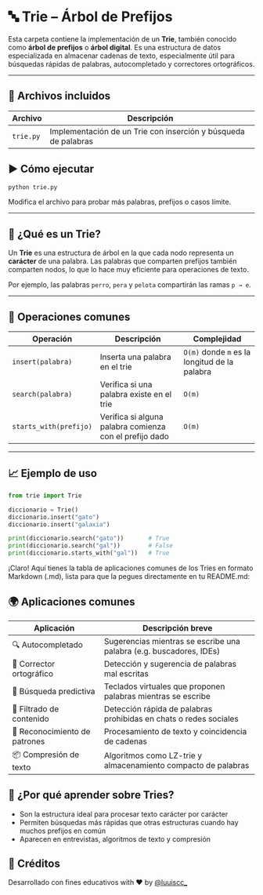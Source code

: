 # 🔤 Trie – Árbol de Prefijos

Esta carpeta contiene la implementación de un **Trie**, también conocido como **árbol de prefijos** o **árbol digital**. Es una estructura de datos especializada en almacenar cadenas de texto, especialmente útil para búsquedas rápidas de palabras, autocompletado y correctores ortográficos.

---

## 📂 Archivos incluidos

| Archivo | Descripción |
|---------|-------------|
| `trie.py` | Implementación de un Trie con inserción y búsqueda de palabras |


## ▶️ Cómo ejecutar

```bash
python trie.py
```

Modifica el archivo para probar más palabras, prefijos o casos límite.

---

## 🧠 ¿Qué es un Trie?

Un **Trie** es una estructura de árbol en la que cada nodo representa un **carácter** de una palabra. Las palabras que comparten prefijos también comparten nodos, lo que lo hace muy eficiente para operaciones de texto.

Por ejemplo, las palabras `perro`, `pera` y `pelota` compartirán las ramas `p → e`.

---

## 🔄 Operaciones comunes

| Operación | Descripción | Complejidad |
|-----------|-------------|-------------|
| `insert(palabra)` | Inserta una palabra en el trie | `O(m)` donde `m` es la longitud de la palabra |
| `search(palabra)` | Verifica si una palabra existe en el trie | `O(m)` |
| `starts_with(prefijo)` | Verifica si alguna palabra comienza con el prefijo dado | `O(m)` |

---

## 📈 Ejemplo de uso

```python
from trie import Trie

diccionario = Trie()
diccionario.insert("gato")
diccionario.insert("galaxia")

print(diccionario.search("gato"))       # True
print(diccionario.search("gal"))        # False
print(diccionario.starts_with("gal"))   # True
```

¡Claro! Aquí tienes la tabla de aplicaciones comunes de los Tries en formato Markdown (.md), lista para que la pegues directamente en tu README.md:

## 🌍 Aplicaciones comunes

| Aplicación                  | Descripción breve |
|-----------------------------|-------------------|
| 🔍 Autocompletado           | Sugerencias mientras se escribe una palabra (e.g. buscadores, IDEs) |
| 📝 Corrector ortográfico    | Detección y sugerencia de palabras mal escritas |
| 📱 Búsqueda predictiva      | Teclados virtuales que proponen palabras mientras se escribe |
| 🔐 Filtrado de contenido    | Detección rápida de palabras prohibidas en chats o redes sociales |
| 🧠 Reconocimiento de patrones | Procesamiento de texto y coincidencia de cadenas |
| 📦 Compresión de texto      | Algoritmos como LZ-trie y almacenamiento compacto de palabras |

## 🎯 ¿Por qué aprender sobre Tries?
- Son la estructura ideal para procesar texto carácter por carácter
- Permiten búsquedas más rápidas que otras estructuras cuando hay muchos prefijos en común
- Aparecen en entrevistas, algoritmos de texto y compresión

## 🙌 Créditos

Desarrollado con fines educativos with ❤️ by [@luuiscc_](https://github.com/luuuisc) 
